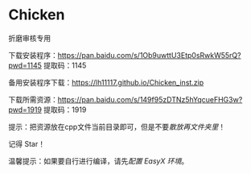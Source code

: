 # Chicken
折磨审核专用

下载安装程序：https://pan.baidu.com/s/1Ob9uwttU3Etp0sRwkW55rQ?pwd=1145   提取码：1145

备用安装程序下载：https://lh11117.github.io/Chicken_inst.zip



下载所需资源：https://pan.baidu.com/s/149f95zDTNz5hYqcueFHG3w?pwd=1919   提取码：1919

提示：把资源放在cpp文件当前目录即可，但是不要*散放再文件夹里*！

记得 Star！

温馨提示：如果要自行进行编译，请先*配置 EasyX 环境*。


